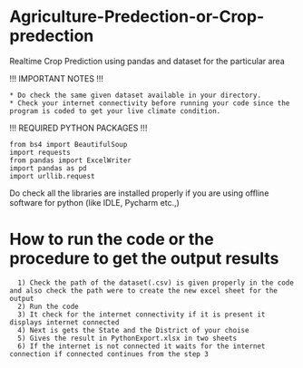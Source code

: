 # Agriculture-Predection-or-Crop-predection
Realtime Crop Prediction using pandas and dataset for the particular area 

!!!  IMPORTANT NOTES  !!!

    * Do check the same given dataset available in your directory.
    * Check your internet connectivity before running your code since the program is coded to get your live climate condition.

!!!  REQUIRED PYTHON PACKAGES   !!!


    from bs4 import BeautifulSoup 
    import requests
    from pandas import ExcelWriter
    import pandas as pd 
    import urllib.request
    

Do check all the libraries are installed properly if you are using offline software for python (like IDLE, Pycharm etc.,)

# How to run the code or the procedure to get the output results

      1) Check the path of the dataset(.csv) is given properly in the code and also check the path were to create the new excel sheet for the output
      2) Run the code 
      3) It check for the internet connectivity if it is present it displays internet connected
      4) Next is gets the State and the District of your choise 
      5) Gives the result in PythonExport.xlsx in two sheets 
      6) If the internet is not connected it waits for the internet connection if connected continues from the step 3

